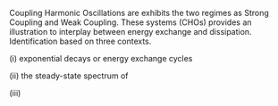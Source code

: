 

Coupling Harmonic Oscillations are exhibits the two regimes as Strong Coupling and Weak Coupling. These systems (CHOs)	provides an illustration to interplay between energy exchange and dissipation. Identification based on three contexts.

(i) exponential decays or energy exchange cycles

(ii) the steady-state spectrum of 

(iii)	